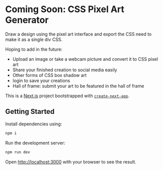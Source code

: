 # Coming Soon: CSS Pixel Art Generator

Draw a design using the pixel art interface and export the CSS need to make it as a single div CSS.

Hoping to add in the future:

- Upload an image or take a webcam picture and convert it to CSS pixel art
- Share your finished creation to social media easily
- Other forms of CSS box shadow art
- login to save your creations
- Hall of frame: submit your art to be featured in the hall of frame

This is a [Next.js](https://nextjs.org/) project bootstrapped with [`create-next-app`](https://github.com/vercel/next.js/tree/canary/packages/create-next-app).

## Getting Started

Install dependencies using:

```bash
npm i
```

Run the development server:

```bash
npm run dev
```

Open [http://localhost:3000](http://localhost:3000) with your browser to see the result.
